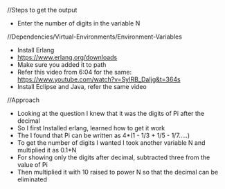 //Steps to get the output
  - Enter the number of digits in the variable N
 
//Dependencies/Virtual-Environments/Environment-Variables
  - Install Erlang
  - https://www.erlang.org/downloads
  - Make sure you added it to path
  - Refer this video from 6:04 for the same: https://www.youtube.com/watch?v=SyIRB_DaIjg&t=364s
  - Install Eclipse and Java, refer the same video
 
//Approach
  - Looking at the question I knew that it was the digits of Pi after the decimal
  - So I first Installed erlang, learned how to get it work
  - The I found that Pi can be written as 4*(1 - 1/3 + 1/5 - 1/7.....)
  - To get the number of digits I wanted I took another variable N and multiplied it as 0.1*N 
  - For showing only the digits after decimal, subtracted three from the value of Pi 
  - Then multiplied it with 10 raised to power N so that the decimal can be eliminated
